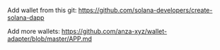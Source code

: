 Add wallet from this git:
https://github.com/solana-developers/create-solana-dapp


Add more wallets:
https://github.com/anza-xyz/wallet-adapter/blob/master/APP.md

